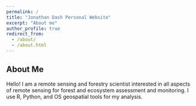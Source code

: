 ```yaml
---
permalink: /
title: "Jonathan Dash Personal Website"
excerpt: "About me"
author_profile: true
redirect_from: 
  - /about/
  - /about.html
---
```


About Me
------
Hello! I am a remote sensing and forestry scientist interested in all aspects of remote sensing for forest and ecosystem assessment and monitoring. I use R, Python, and OS geospatial tools for my analysis.  




